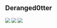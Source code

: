 ## Deranged0tter

<a>
  <img align="center" src="https://github-readme-stats.vercel.app/api?username=Deranged0tter&show_icons=true&theme=tokyonight" />
</a>
<a>
  <img align="center" src="https://github-readme-stats.vercel.app/api/top-langs/?username=Deranged0tter&layout=compact&show_icons=true&theme=tokyonight" />
</a>
<a>
  <img align="center" src="https://www.hackthebox.com/badge/image/1090080" />
</a>
